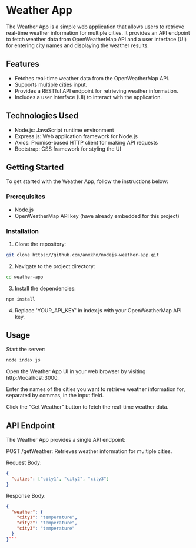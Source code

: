 # Weather App

The Weather App is a simple web application that allows users to retrieve real-time weather information for multiple cities. It provides an API endpoint to fetch weather data from OpenWeatherMap API and a user interface (UI) for entering city names and displaying the weather results.

## Features

- Fetches real-time weather data from the OpenWeatherMap API.
- Supports multiple cities input.
- Provides a RESTful API endpoint for retrieving weather information.
- Includes a user interface (UI) to interact with the application.

## Technologies Used

- Node.js: JavaScript runtime environment
- Express.js: Web application framework for Node.js
- Axios: Promise-based HTTP client for making API requests
- Bootstrap: CSS framework for styling the UI

## Getting Started

To get started with the Weather App, follow the instructions below:

### Prerequisites

- Node.js 
- OpenWeatherMap API key (have already embedded for this project)

### Installation

1. Clone the repository:

```bash
git clone https://github.com/anxkhn/nodejs-weather-app.git
```

2. Navigate to the project directory:
```bash
cd weather-app
```
3. Install the dependencies:

```bash
npm install
```

4. Replace 'YOUR_API_KEY' in index.js with your OpenWeatherMap API key.


## Usage
Start the server:

```bash
node index.js
```
Open the Weather App UI in your web browser by visiting http://localhost:3000.

Enter the names of the cities you want to retrieve weather information for, separated by commas, in the input field.

Click the "Get Weather" button to fetch the real-time weather data.

## API Endpoint
The Weather App provides a single API endpoint:

POST /getWeather: Retrieves weather information for multiple cities.

Request Body:

```json
{
  "cities": ["city1", "city2", "city3"]
}
```

Response Body:

```json
{
  "weather": {
    "city1": "temperature",
    "city2": "temperature",
    "city3": "temperature"
  }
}```